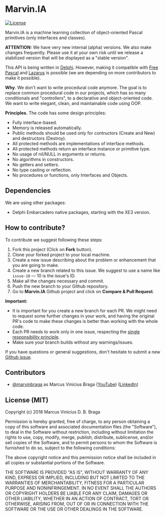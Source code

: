 # Marvin.IA

[![License](https://img.shields.io/badge/license-MIT-green.svg)](https://github.com/marvinbraga/Marvin.IA/edit/master/READ_ME.md)

Marvin.IA is a machine learning collection of object-oriented Pascal primitives (only interfaces and classes). 

**ATTENTION:** We have very new internal (alpha) versions. We also make changes frequently. Please use it at your own risk until we release a stabilized version that will be displayed as a "stable version".

This API is being written in [Delphi](https://www.embarcadero.com/products/delphi). However, making it compatible with [Free Pascal](https://freepascal.org/) and [Lazarus](http://www.lazarus-ide.org/) is possible (we are depending on more contributors to make it possible).

**Why**. We don't want to write procedural code anymore.
The goal is to replace common procedural code in our projects, which has so many conditionals and "controllers", to a declarative and object-oriented code.
We want to write elegant, clean, and maintainable code using OOP.

**Principles.** The code has some design principles:

* Fully interface-based.
* Memory is released automatically.
* Public methods should be used only for contructors (Create and New) and destructors (Destroy).
* All protected methods are implementations of interface methods.
* All protected methods return an interface instance or primitive type.
* No usage of nil/NULL in arguments or returns.
* No algorithms in constructors.
* No getters and setters.
* No type casting or reflection.
* No procedures or functions, only Interfaces and Objects.

## Dependencies

We are using other packages:

  - Delphi Embarcadero native packages, starting with the XE3 version. 

## How to contribute?

To contribute we suggest following these steps:

1. Fork this project (Click on **Fork** button).
2. Clone your forked project to your local machine.
3. Create a new issue describing about the problem or enhancement that you are going to make.
4. Create a new branch related to this issue. We suggest to use a name like `issue-10` — 10 is the issue's ID.
5. Make all the changes necessary and commit.
6. Push the new branch to your Github repository.
7. Go to **Marvin.IA** Github project and click on **Compare & Pull Request**.

**Important:**

- It is important for you create a new branch for each PR. We might need to request some further changes in your work, and having the original PR's code to make these changes is better than working with the whole code.
- Each PR needs to work only in one issue, respecting the [single responsibility principle](https://en.wikipedia.org/wiki/Single_responsibility_principle).
- Make sure your branch builds without any warnings/issues.

If you have questions or general suggestions, don't hesitate to submit a new [Github issue](https://github.com/marvinbraga/Marvin.IA/issues/new).

## Contributors

  - [@marvinbraga](https://github.com/marvinbraga) as Marcus Vinicius Braga ([YouTube](https://www.youtube.com/c/marvinbraga/)) ([LinkedIn](https://www.linkedin.com/in/marcus-vinicius-braga-0669444/))

## License (MIT)

Copyright (c) 2018 Marcus Vinicius D. B. Braga

Permission is hereby granted, free of charge, to any person obtaining a copy
of this software and associated documentation files (the "Software"), to deal
in the Software without restriction, including without limitation the rights
to use, copy, modify, merge, publish, distribute, sublicense, and/or sell
copies of the Software, and to permit persons to whom the Software is
furnished to do so, subject to the following conditions:

The above copyright notice and this permission notice shall be included in all
copies or substantial portions of the Software.

THE SOFTWARE IS PROVIDED "AS IS", WITHOUT WARRANTY OF ANY KIND, EXPRESS OR
IMPLIED, INCLUDING BUT NOT LIMITED TO THE WARRANTIES OF MERCHANTABILITY,
FITNESS FOR A PARTICULAR PURPOSE AND NONINFRINGEMENT. IN NO EVENT SHALL THE
AUTHORS OR COPYRIGHT HOLDERS BE LIABLE FOR ANY CLAIM, DAMAGES OR OTHER
LIABILITY, WHETHER IN AN ACTION OF CONTRACT, TORT OR OTHERWISE, ARISING FROM,
OUT OF OR IN CONNECTION WITH THE SOFTWARE OR THE USE OR OTHER DEALINGS IN THE
SOFTWARE.
